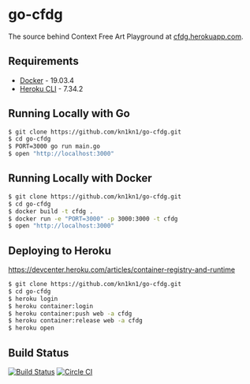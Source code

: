 # go-cfdg
The source behind Context Free Art Playground at [cfdg.herokuapp.com](https://cfdg.herokuapp.com/).

## Requirements
- [Docker](https://www.docker.com/) - 19.03.4
- [Heroku CLI](https://devcenter.heroku.com/articles/heroku-cli) - 7.34.2

## Running Locally with Go
```sh
$ git clone https://github.com/kn1kn1/go-cfdg.git
$ cd go-cfdg
$ PORT=3000 go run main.go
$ open "http://localhost:3000"
```

## Running Locally with Docker
```sh
$ git clone https://github.com/kn1kn1/go-cfdg.git
$ cd go-cfdg
$ docker build -t cfdg . 
$ docker run -e "PORT=3000" -p 3000:3000 -t cfdg
$ open "http://localhost:3000"
```

## Deploying to Heroku
https://devcenter.heroku.com/articles/container-registry-and-runtime
```sh
$ git clone https://github.com/kn1kn1/go-cfdg.git
$ cd go-cfdg
$ heroku login
$ heroku container:login
$ heroku container:push web -a cfdg
$ heroku container:release web -a cfdg
$ heroku open
```

## Build Status

[![Build Status](https://travis-ci.org/kn1kn1/go-cfdg.svg?branch=master)](https://travis-ci.org/kn1kn1/go-cfdg)
[![Circle CI](https://circleci.com/gh/kn1kn1/go-cfdg.svg?style=shield)](https://circleci.com/gh/kn1kn1/go-cfdg)
